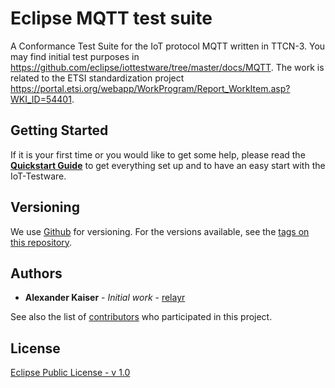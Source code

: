 # Eclipse MQTT test suite

A Conformance Test Suite for the IoT protocol MQTT written in TTCN-3. You may find initial test purposes in https://github.com/eclipse/iottestware/tree/master/docs/MQTT. The work is related to the ETSI standardization project https://portal.etsi.org/webapp/WorkProgram/Report_WorkItem.asp?WKI_ID=54401.

## Getting Started

If it is your first time or you would like to get some help, please read the **[Quickstart Guide](https://iottestware.readthedocs.io/en/latest/quickstart_guide.html)** to get everything set up and to have an easy start with the IoT-Testware.

## Versioning

We use [Github](https://github.com/) for versioning. For the versions available, see the [tags on this repository](https://github.com/eclipse/iottestware.mqtt/tags).

## Authors

* **Alexander Kaiser** - *Initial work* - [relayr](https://relayr.io/)

See also the list of [contributors](https://github.com/eclipse/iottestware.mqtt/graphs/contributors) who participated in this project.

## License

[Eclipse Public License - v 1.0](LICENSE)
